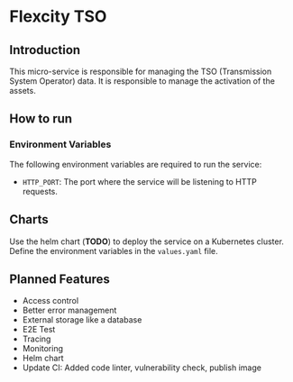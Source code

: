 # Flexcity TSO

## Introduction

This micro-service is responsible for managing the TSO (Transmission System Operator) data. It is responsible to manage the activation of the assets.

## How to run

### Environment Variables

The following environment variables are required to run the service:
- `HTTP_PORT`: The port where the service will be listening to HTTP requests.

## Charts

Use the helm chart (**TODO**) to deploy the service on a Kubernetes cluster.  
Define the environment variables in the `values.yaml` file.

## Planned Features

- Access control
- Better error management
- External storage like a database
- E2E Test
- Tracing
- Monitoring
- Helm chart
- Update CI: Added code linter, vulnerability check, publish image

